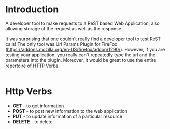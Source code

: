 # Introduction #

A developer tool to make requests to a ReST based Web Application, also allowing storage of the request as well as the response. <p>

It was surprising that one couldn't really find a developer tool to test ReST calls! The only tool was Url Params Plugin for FireFox (<a href='https://addons.mozilla.org/en-US/firefox/addon/1290/'>https://addons.mozilla.org/en-US/firefox/addon/1290/</a>). However, if you are testing your application, you really can't repeatedly type the url and the parameters into the plugin. Moreover, it would be great to use the entire repertoire of HTTP Verbs.<br>
<br>
<h1>Http Verbs</h1>
<ul><li><b>GET</b> - to get information<br>
</li><li><b>POST</b> - to post new information to the web application<br>
</li><li><b>PUT</b> - to update information of a particular resource<br>
</li><li><b>DELETE</b> - to delete
